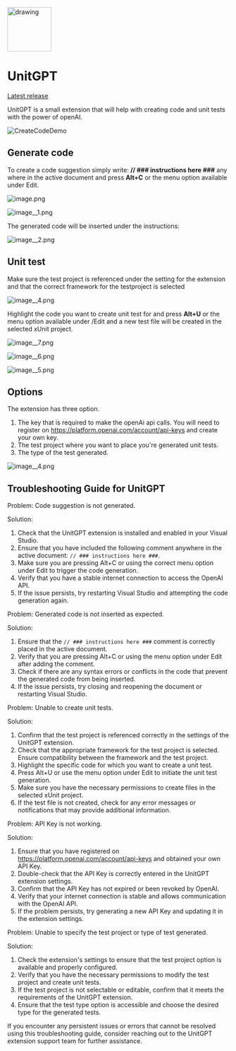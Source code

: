 
<img src="https://github.com/0handersson0/UnitGPT/assets/72985598/ace7ec7a-efa3-4714-b4da-ac615354e729" alt="drawing" width="100"/>

# UnitGPT
<a href="https://github.com/0handersson0/UnitGPT/blob/master/UnitGPT/LatestRelease/UnitGPT.vsix">Latest release</a>
<td class="ux-itemdetails-left"><div class="itemDetails"><div class="markdown"><p>UnitGPT is a small extension that will help with creating code and unit tests with the power of openAI.</p>
  
  ![CreateCodeDemo](https://github.com/0handersson0/UnitGPT/assets/72985598/b72decfe-e6e1-4772-9c56-d4eeceb58eb1)

<h2 id="generate-code">Generate code</h2>
<p>To create a code suggestion simply write: <strong>// ### instructions here  ###</strong>  any where in the active document and press <strong>Alt+C</strong> or the menu option available under Edit.</p>
<p><img src="https://upnortbytes.gallerycdn.vsassets.io/extensions/upnortbytes/unitgpt/1.0.1/1684914472198/image.png" alt="image.png"></p>
<p><img src="https://github.com/0handersson0/UnitGPT/assets/72985598/567d761b-abfa-4c63-a226-a9f4a15003e1" alt="image__1.png"></p>
<p>The generated code will be inserted under the instructions:</p>
<p><img src="https://upnortbytes.gallerycdn.vsassets.io/extensions/upnortbytes/unitgpt/1.0.1/1684914472198/image__2.png" alt="image__2.png"></p>
<h2 id="unit-test">Unit test</h2>
<p>Make sure the test project is referenced under the setting for the extension and that the correct framework for the testproject is selected</p>
<p><img src="https://github.com/0handersson0/UnitGPT/assets/72985598/fcc4006f-8410-4fb8-ab09-32917e33d736" alt="image__4.png"></p>
<p>Highlight the code you want to create unit test for and press <strong>Alt+U</strong> or the menu option available under /Edit and a new test file will be created in the selected xUnit project.</p>
<p><img src="https://github.com/0handersson0/UnitGPT/assets/72985598/567d761b-abfa-4c63-a226-a9f4a15003e1" alt="image__7.png"></p>
<p><img src="https://upnortbytes.gallerycdn.vsassets.io/extensions/upnortbytes/unitgpt/1.0.1/1684914472198/image__6.png" alt="image__6.png"></p>
<p><img src="https://upnortbytes.gallerycdn.vsassets.io/extensions/upnortbytes/unitgpt/1.0.1/1684914472198/image__5.png" alt="image__5.png"></p>
<h2 id="options">Options</h2>
<p>The extension has three option.</p>
<ol>
<li>The key that is required to make the openAi api calls. You will need to register on <a href="https://platform.openai.com/" target="_blank" rel="noreferrer noopener nofollow">https://platform.openai.com/account/api-keys</a> and create your own key.</li>
<li>The test project where you want to place you're generated unit tests.</li>
<li>The type of the test generated.</li>
</ol>
<p><img src="https://github.com/0handersson0/UnitGPT/assets/72985598/fcc4006f-8410-4fb8-ab09-32917e33d736" alt="image__4.png"></p>
</div></div></td>

<h2>Troubleshooting Guide for UnitGPT</h2>

Problem: Code suggestion is not generated.

Solution:
1. Check that the UnitGPT extension is installed and enabled in your Visual Studio.
2. Ensure that you have included the following comment anywhere in the active document: `// ### instructions here ###`.
3. Make sure you are pressing Alt+C or using the correct menu option under Edit to trigger the code generation.
4. Verify that you have a stable internet connection to access the OpenAI API.
5. If the issue persists, try restarting Visual Studio and attempting the code generation again.

Problem: Generated code is not inserted as expected.

Solution:
1. Ensure that the `// ### instructions here ###` comment is correctly placed in the active document.
2. Verify that you are pressing Alt+C or using the menu option under Edit after adding the comment.
3. Check if there are any syntax errors or conflicts in the code that prevent the generated code from being inserted.
4. If the issue persists, try closing and reopening the document or restarting Visual Studio.

Problem: Unable to create unit tests.

Solution:
1. Confirm that the test project is referenced correctly in the settings of the UnitGPT extension.
2. Check that the appropriate framework for the test project is selected. Ensure compatibility between the framework and the test project.
3. Highlight the specific code for which you want to create a unit test.
4. Press Alt+U or use the menu option under Edit to initiate the unit test generation.
5. Make sure you have the necessary permissions to create files in the selected xUnit project.
6. If the test file is not created, check for any error messages or notifications that may provide additional information.

Problem: API Key is not working.

Solution:
1. Ensure that you have registered on https://platform.openai.com/account/api-keys and obtained your own API Key.
2. Double-check that the API Key is correctly entered in the UnitGPT extension settings.
3. Confirm that the API Key has not expired or been revoked by OpenAI.
4. Verify that your internet connection is stable and allows communication with the OpenAI API.
5. If the problem persists, try generating a new API Key and updating it in the extension settings.

Problem: Unable to specify the test project or type of test generated.

Solution:
1. Check the extension's settings to ensure that the test project option is available and properly configured.
2. Verify that you have the necessary permissions to modify the test project and create unit tests.
3. If the test project is not selectable or editable, confirm that it meets the requirements of the UnitGPT extension.
4. Ensure that the test type option is accessible and choose the desired type for the generated tests.

If you encounter any persistent issues or errors that cannot be resolved using this troubleshooting guide, consider reaching out to the UnitGPT extension support team for further assistance.
